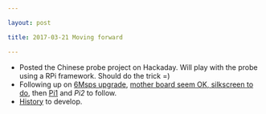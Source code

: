 ```yaml
---

layout: post

title: 2017-03-21 Moving forward

---
```



-   Posted the Chinese probe project on Hackaday. Will play with the
    probe using a RPi framework. Should do the trick =)
-   Following up on [6Msps upgrade](/retired/croaker/), [mother board
    seem OK, silkscreen to do](/doj/), then
    [Pi1](https://github.com/kelu124/bomanz) and *Pi2* to follow.
-   [History](/include/AddHistory.md) to develop.


